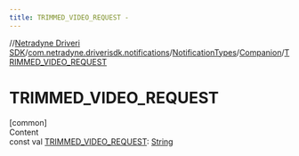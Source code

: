 ```yaml
---
title: TRIMMED_VIDEO_REQUEST -
---
```

//[Netradyne Driveri SDK](../../../index.md)/[com.netradyne.driverisdk.notifications](../../index.md)/[NotificationTypes](../index.md)/[Companion](index.md)/[TRIMMED_VIDEO_REQUEST](-t-r-i-m-m-e-d_-v-i-d-e-o_-r-e-q-u-e-s-t.md)



# TRIMMED_VIDEO_REQUEST  
[common]  
Content  
const val [TRIMMED_VIDEO_REQUEST](-t-r-i-m-m-e-d_-v-i-d-e-o_-r-e-q-u-e-s-t.md): [String](https://kotlinlang.org/api/latest/jvm/stdlib/kotlin/-string/index.html)  



